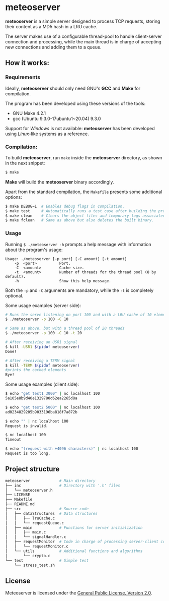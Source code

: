 # meteoserver

**meteoserver** is a simple server designed to process TCP requests, storing their content as a MD5 hash in a LRU cache.

The server makes use of a configurable thread-pool to handle client-server connection and processing, while the main thread is in charge of accepting new connections and adding them to a queue.

## How it works:

### Requirements

Ideally, **meteoserver** should only need GNU's **GCC** and **Make** for compilation.

The program has been developed using these versions of the tools:

- GNU Make 4.2.1
- gcc (Ubuntu 9.3.0-17ubuntu1~20.04) 9.3.0

Support for *Windows* is not available: **meteoserver** has been developed using *Linux*-like systems as a reference.

### Compilation:

To build **meteoserver**, run `make` inside the **meteoserver** directory, as shown in the next snippet:

```bash
$ make
```

**Make** will build the **meteoserver** binary accordingly.

Apart from the standard compilation, the `Makefile` presents some additional options:

```bash
$ make DEBUG=1  # Enables debug flags in compilation.
$ make test     # Automatically runs a test case after building the program.
$ make clean 	# Clears the object files and temporary logs associated with the program.
$ make fclean 	# Same as above but also deletes the built binary.
```

### Usage

Running `$ ./meteoserver -h` prompts a help message with information about the program's usage:

```
Usage: ./meteoserver [-p port] [-C amount] [-t amount]
    -p  <port>          Port.
    -C  <amount>        Cache size.
    -t  <amount>        Number of threads for the thread pool (8 by default).
    -h                  Show this help message.
```

Both the `-p` and `-C` arguments are mandatory, while the `-t` is completely optional.

Some usage examples (server side):

```bash
# Runs the serve listening on port 100 and with a LRU cache of 10 elements
$ ./meteoserver -p 100 -C 10
```
```bash
# Same as above, but with a thread pool of 20 threads
$ ./meteoserver -p 100 -C 10 -t 20
```
```bash
# After receiving an USR1 signal
$ kill -USR1 $(pidof meteoserver)
Done!
```

```bash
# After receiving a TERM signal
$ kill -TERM $(pidof meteoserver)
#prints the cached elements
Bye!
```

Some usage examples (client side):

```bash
$ echo "get test1 3000" | nc localhost 100
5a105e8b9d40e1329780d62ea2265d8a
```

```bash
$ echo "get test2 5000" | nc localhost 100
ad0234829205b9033196ba818f7a872b
```

```bash
$ echo "" | nc localhost 100
Request is invalid.
```

```bash
$ nc localhost 100
Timeout
```

```bash
$ echo "(request with +4096 characters)" | nc localhost 100
Request is too long.
```

## Project structure

```bash
meteoserver             # Main directory
├── inc                 # Directory with '.h' files
│   └── meteoserver.h
├── LICENSE
├── Makefile
├── README.md
├── src                 # Source code
│   ├── dataStructures  # Data structures
│   │   ├── lruCache.c
│   │   └── requestQueue.c
│   ├── main            # Functions for server initialization
│   │   ├── main.c
│   │   └── signalHandler.c
│   ├── requestMonitor  # Code in charge of processing server-client communication (thread pool)
│   │   └── requestMonitor.c
│   └── utils           # Additional functions and algorithms
│       └── crypto.c
└── test                # Simple test
    └── stress_test.sh
```

## License

Meteoserver is licensed under the [General Public License, Version 2.0](https://www.gnu.org/licenses/old-licenses/gpl-2.0.en.html).

